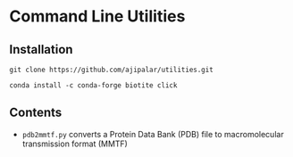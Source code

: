 # Command Line Utilities
## Installation

`git clone https://github.com/ajipalar/utilities.git`

`conda install -c conda-forge biotite click`

## Contents
- `pdb2mmtf.py` converts a Protein Data Bank (PDB) file to macromolecular transmission format (MMTF)


